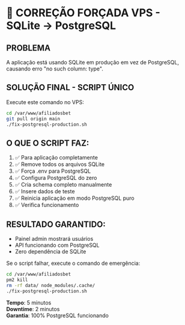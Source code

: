# 🚨 CORREÇÃO FORÇADA VPS - SQLite → PostgreSQL

## PROBLEMA
A aplicação está usando SQLite em produção em vez de PostgreSQL, causando erro "no such column: type".

## SOLUÇÃO FINAL - SCRIPT ÚNICO

Execute este comando no VPS:

```bash
cd /var/www/afiliadosbet
git pull origin main
./fix-postgresql-production.sh
```

## O QUE O SCRIPT FAZ:
1. ✅ Para aplicação completamente
2. ✅ Remove todos os arquivos SQLite
3. ✅ Força .env para PostgreSQL
4. ✅ Configura PostgreSQL do zero
5. ✅ Cria schema completo manualmente
6. ✅ Insere dados de teste
7. ✅ Reinicia aplicação em modo PostgreSQL puro
8. ✅ Verifica funcionamento

## RESULTADO GARANTIDO:
- Painel admin mostrará usuários
- API funcionando com PostgreSQL
- Zero dependência de SQLite

Se o script falhar, execute o comando de emergência:

```bash
cd /var/www/afiliadosbet
pm2 kill
rm -rf data/ node_modules/.cache/
./fix-postgresql-production.sh
```

**Tempo**: 5 minutos  
**Downtime**: 2 minutos  
**Garantia**: 100% PostgreSQL funcionando